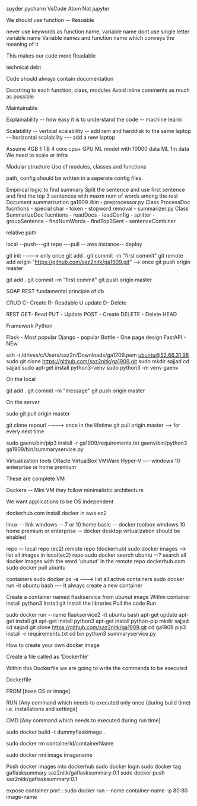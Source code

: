 spyder pycharm VsCode Atom Not jupyter

We should use function -- Resuable

never use keywords as function name, variable name dont use single letter variable name Variable names and function name which conveys the meaning of it

This makes our code more Readable

technical debt

Code should always contain documentation

Docstring to each function, class, modules Avoid inline comments as much as possible

Maintainable

Explainability -- how easy it is to understand the code -- machine learni

Scalability -- vertical scalability -- add ram and harddisk to the same laptop -- horizontal scalability --- add a new laptop

Assume 4GB 1 TB 4 core cpu+ GPU ML model with 10000 data ML 1m data We need to scale or infra

Modular structure Use of modules, classes and functions

path, config should be written in a seperate config files.

Empirical logic to find summary Split the sentence and use first sentence and find the top 3 sentences with maxm num of words among the rest Document summarisation ga1909 /bin - preprocessor.py Class ProcessDoc fucntions - special char - token - stopword removal - summarizer.py Class SummarizeDoc fucntions - readDocs - loadConfig - splitter - groupSentence - findNumWords - findTop3Sent - sentenceCombiner

relative path

local --push---git repo ---pull -- aws instance-- deploy

git init ----> only once git add . git commit -m "first commit" git remote add origin "https://github.com/saz2nitk/ga1909.git" --> once git push origin master

git add . git commit -m "first commit" git push origin master

SOAP REST fundamental principle of db

CRUD C- Create R- Readable U update D- Delete

REST GET- Read PUT - Update POST - Create DELETE - Delete HEAD

Framework Python

Flask - Most popular Django - popular Bottle - One page design FastAPI - NEw

ssh -i /drives/c/Users/saz2n/Downloads/ga1209.pem ubuntu@52.66.31.98 sudo git clone https://github.com/saz2nitk/ga1909.git sudo mkdir sajjad cd sajjad sudo apt-get install python3-venv sudo python3 -m venv gaenv

On the local

git add . git commit -m "message" git push origin master

On the server

sudo git pull origin master

git clone repourl ----> once in the lifetime git pull origin master --> for every next time

sudo gaenv/bin/pip3 install -r ga1909/requirements.txt gaenv/bin/python3 ga1909/bin/summaryservice.py

Virtualization tools ORacle VirtualBox VMWare Hyper-V --- windows 10 enterprise or home premium

These are complete VM

Dockers -- Mini VM they follow minimalistic architecture

We want applications to be OS independent

dockerhub.com install docker in aws ec2

linux -- link windows -- 7 or 10 home basic -- docker toolbox windows 10 home premium or enterprise -- docker desktop virtualization should be enabled

repo -- local repo (ec2) remote repo (dockerhub) sudo docker images --> list all images in local(ec2) repo sudo docker search ubuntu --? search all docker images with the word 'ubunut' in the remote repo dockerhub.com sudo docker pull ubuntu

containers sudo docker ps -a ---> list all active containers sudo docker run -it ubuntu bash --- It always create a new container

Create a container named flaskservice from ubunut image Within container install python3 Install git Install the libraries Pull the code Run

sudo docker run --name flaskservice2 -it ubuntu bash apt-get update apt-get install git apt-get install python3 apt-get install python-pip mkdir sajjad cd sajjad git clone https://github.com/saz2nitk/ga1909.git cd ga1909 pip3 install -r requirements.txt cd bin python3 summaryservice.py

How to create your own docker image

Create a file called as 'Dockerfile'

Within this Dockerfile we are going to write the commands to be executed

Dockerfile

FROM [base OS or image]

RUN [Any command which needs to executed only once (during build time) i.e. installations and settings]

CMD [Any command which needs to executed during run time]

sudo docker build -t dummyflaskimage .

sudo docker rm containerId/containerName

sudo docker rmi image imagename

Push docker images into dockerhub
sudo docker login
sudo docker tag gaflasksummary saz2nitk/gaflasksummary:0.1
sudo docker push saz2nitk/gaflasksummary:0.1

expose container port : 
sudo docker run --name container-name -p 80:80 image-name